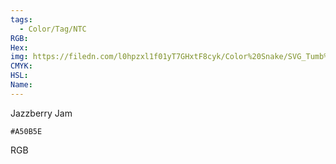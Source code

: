 ```yaml
---
tags:
  - Color/Tag/NTC
RGB:
Hex:
img: https://filedn.com/l0hpzxl1f01yT7GHxtF8cyk/Color%20Snake/SVG_Tumb%20Mass%20No%20Name/A50B5E.svg
CMYK:
HSL:
Name:
---
```

Jazzberry Jam
```palette
#A50B5E
```
RGB
